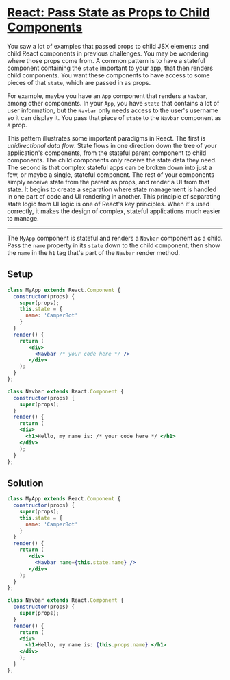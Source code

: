 # [React: Pass State as Props to Child Components](https://learn.freecodecamp.org/front-end-libraries/react/pass-state-as-props-to-child-components)

You saw a lot of examples that passed props to child JSX elements and child React components in previous challenges. You may be wondering where those props come from. A common pattern is to have a stateful component containing the `state` important to your app, that then renders child components. You want these components to have access to some pieces of that `state`, which are passed in as props.

For example, maybe you have an `App` component that renders a `Navbar`, among other components. In your `App`, you have `state` that contains a lot of user information, but the `Navbar` only needs access to the user's username so it can display it. You pass that piece of `state` to the `Navbar` component as a prop.

This pattern illustrates some important paradigms in React. The first is _unidirectional data flow_. State flows in one direction down the tree of your application's components, from the stateful parent component to child components. The child components only receive the state data they need. The second is that complex stateful apps can be broken down into just a few, or maybe a single, stateful component. The rest of your components simply receive state from the parent as props, and render a UI from that state. It begins to create a separation where state management is handled in one part of code and UI rendering in another. This principle of separating state logic from UI logic is one of React's key principles. When it's used correctly, it makes the design of complex, stateful applications much easier to manage.

---

The `MyApp` component is stateful and renders a `Navbar` component as a child. Pass the `name` property in its `state` down to the child component, then show the `name` in the `h1` tag that's part of the `Navbar` render method.

## Setup
```jsx
class MyApp extends React.Component {
  constructor(props) {
    super(props);
    this.state = {
      name: 'CamperBot'
    }
  }
  render() {
    return (
       <div>
         <Navbar /* your code here */ />
       </div>
    );
  }
};

class Navbar extends React.Component {
  constructor(props) {
    super(props);
  }
  render() {
    return (
    <div>
      <h1>Hello, my name is: /* your code here */ </h1>
    </div>
    );
  }
};
```

## Solution
```jsx
class MyApp extends React.Component {
  constructor(props) {
    super(props);
    this.state = {
      name: 'CamperBot'
    }
  }
  render() {
    return (
       <div>
         <Navbar name={this.state.name} />
       </div>
    );
  }
};

class Navbar extends React.Component {
  constructor(props) {
    super(props);
  }
  render() {
    return (
    <div>
      <h1>Hello, my name is: {this.props.name} </h1>
    </div>
    );
  }
};
```